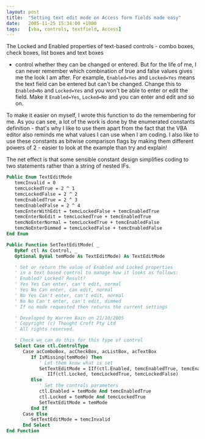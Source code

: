 ```yaml
---
layout: post
title:  "Setting text edit mode on Access form fields made easy"
date:   2005-11-25 15:34:00 +1000
tags:   [vba, controls, textfield, Access]
---
```

The Locked and Enabled properties of text-based controls - combo boxes, check boxes, list boxes and text boxes
- control whether they can be changed or entered. But for the life of me, I can never remember which combination
of true and false values gives me the look I am after. For example, `Enabled=Yes` and `Locked=Yes` means the text
field can be entered but can't be changed. Change this to `Enabled=No` and `Locked=Yes` and you won't be able to
enter or edit the field. Make it `Enabled=Yes`, `Locked=No` and you can enter and edit and so on.

To make it easier on myself, I wrote this function to do the remembering for me. As you can see, a lot of the work
is done by the enumerated constants definition - that's why I like to use them apart from the fact that the
VBA editor also reminds me what values I can use when I am coding. I also like to use these constants as bitwise
comparison flags by making them different powers of 2 - easier to look at the example than try and explain!

The net effect is that some sensible constant design simplifies coding to two statements rather than a string of nested IFs.

```vb
Public Enum TextEditMode
   temcInvalid = 0
   temcLockedTrue = 2 ^ 1
   temcLockedFalse = 2 ^ 2
   temcEnabledTrue = 2 ^ 3
   temcEnabledFalse = 2 ^ 4
   temcEnterWithEdit = temcLockedFalse + temcEnabledTrue
   temcEnterNoEdit = temcLockedTrue + temcEnabledTrue
   temcNoEnterNormal = temcLockedTrue + temcEnabledFalse
   temcNoEnterDimmed = temcLockedFalse + temcEnabledFalse
End Enum

Public Function SetTextEditMode( _
   ByRef ctl As Control, _
   Optional ByVal temMode As TextEditMode) As TextEditMode

   ' Set or return the value of Enabled and Locked properties
   ' in a text based control to manage how it looks as follows:
   ' Enabled? Locked? Result?
   ' Yes Yes Can enter, can't edit, normal
   ' Yes No Can enter, can edit, normal
   ' No Yes Can't enter, can't edit, normal
   ' No No Can't enter, can't edit, dimmed
   ' If no mode requested then returns the current settings

   ' Developed by Warren Bain on 21/10/2005
   ' Copyright (c) Thought Croft Pty Ltd
   ' All rights reserved.

   ' Check we can do this for this type of control
   Select Case ctl.ControlType
      Case acComboBox, acCheckBox, acListBox, acTextBox
         If IsMissing(temMode) Then
            ' Let them know what is set
            SetTextEditMode = IIf(ctl.Enabled, temcEnabledTrue, temcEnabledFalse) + _
               IIf(ctl.Locked, temcLockedTrue, temcLockedFalse)
         Else
            ' Set the controls parameters
            ctl.Enabled = temMode And temcEnabledTrue
            ctl.Locked = temMode And temcLockedTrue
            SetTextEditMode = temMode
         End If
      Case Else
         SetTextEditMode = temcInvalid
      End Select
End Function
```
